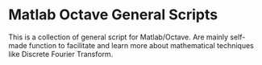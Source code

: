 # Matlab Octave General Scripts
This is a collection of general script for Matlab/Octave.
Are mainly self-made function to facilitate and learn more about mathematical techniques like Discrete Fourier Transform. 

